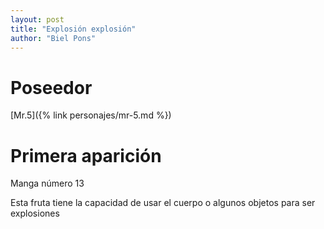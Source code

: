 ```yaml
---
layout: post
title: "Explosión explosión"
author: "Biel Pons"
---
```


# Poseedor

[Mr.5]({% link personajes/mr-5.md %})

# Primera aparición

Manga número 13

Esta fruta tiene la capacidad de usar el cuerpo o algunos objetos para ser explosiones